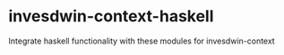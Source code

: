 # invesdwin-context-haskell
 Integrate haskell functionality with these modules for invesdwin-context 
